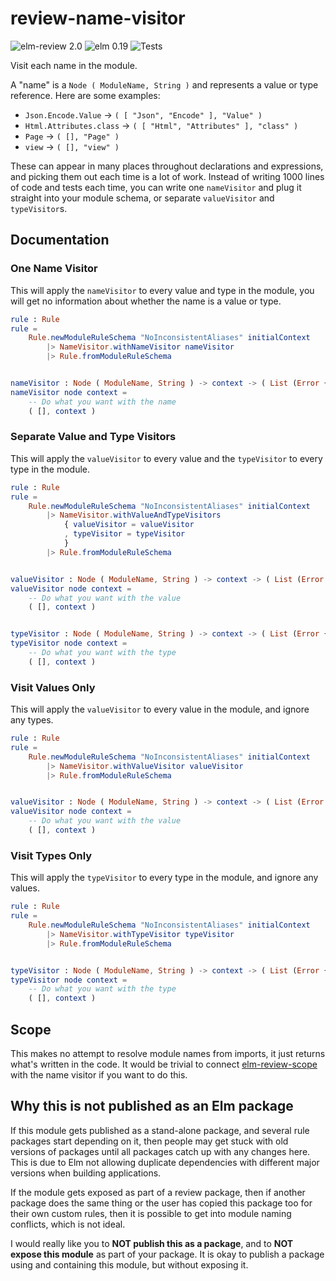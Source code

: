 # review-name-visitor

![elm-review 2.0](https://img.shields.io/badge/elm--review-2.0-%231293D8)
![elm 0.19](https://img.shields.io/badge/elm-0.19-%231293D8)
![Tests](https://github.com/sparksp/elm-review-name-visitor/workflows/Tests/badge.svg)

Visit each name in the module.

A "name" is a `Node ( ModuleName, String )` and represents a value or type reference. Here are some examples:

  - `Json.Encode.Value` -> `( [ "Json", "Encode" ], "Value" )`
  - `Html.Attributes.class` -> `( [ "Html", "Attributes" ], "class" )`
  - `Page` -> `( [], "Page" )`
  - `view` -> `( [], "view" )`

These can appear in many places throughout declarations and expressions, and picking them out each time is a lot of work.  Instead of writing 1000 lines of code and tests each time, you can write one `nameVisitor` and plug it straight into your module schema, or separate `valueVisitor` and `typeVisitor`s.

## Documentation

### One Name Visitor

This will apply the `nameVisitor` to every value and type in the module, you will get no information about whether the name is a value or type.

```elm
rule : Rule
rule =
    Rule.newModuleRuleSchema "NoInconsistentAliases" initialContext
        |> NameVisitor.withNameVisitor nameVisitor
        |> Rule.fromModuleRuleSchema


nameVisitor : Node ( ModuleName, String ) -> context -> ( List (Error {}), context )
nameVisitor node context =
    -- Do what you want with the name
    ( [], context )
```

### Separate Value and Type Visitors

This will apply the `valueVisitor` to every value and the `typeVisitor` to every type in the module.


```elm
rule : Rule
rule =
    Rule.newModuleRuleSchema "NoInconsistentAliases" initialContext
        |> NameVisitor.withValueAndTypeVisitors
            { valueVisitor = valueVisitor
            , typeVisitor = typeVisitor
            }
        |> Rule.fromModuleRuleSchema


valueVisitor : Node ( ModuleName, String ) -> context -> ( List (Error {}), context )
valueVisitor node context =
    -- Do what you want with the value
    ( [], context )


typeVisitor : Node ( ModuleName, String ) -> context -> ( List (Error {}), context )
typeVisitor node context =
    -- Do what you want with the type
    ( [], context )
```

### Visit Values Only

This will apply the `valueVisitor` to every value in the module, and ignore any types.


```elm
rule : Rule
rule =
    Rule.newModuleRuleSchema "NoInconsistentAliases" initialContext
        |> NameVisitor.withValueVisitor valueVisitor
        |> Rule.fromModuleRuleSchema


valueVisitor : Node ( ModuleName, String ) -> context -> ( List (Error {}), context )
valueVisitor node context =
    -- Do what you want with the value
    ( [], context )
```

### Visit Types Only

This will apply the `typeVisitor` to every type in the module, and ignore any values.


```elm
rule : Rule
rule =
    Rule.newModuleRuleSchema "NoInconsistentAliases" initialContext
        |> NameVisitor.withTypeVisitor typeVisitor
        |> Rule.fromModuleRuleSchema


typeVisitor : Node ( ModuleName, String ) -> context -> ( List (Error {}), context )
typeVisitor node context =
    -- Do what you want with the type
    ( [], context )
```

## Scope

This makes no attempt to resolve module names from imports, it just returns what's written in the code.  It would be trivial to connect [elm-review-scope] with the name visitor if you want to do this.

[elm-review-scope]: http://github.com/jfmengels/elm-review-scope/

## Why this is not published as an Elm package

If this module gets published as a stand-alone package, and several rule packages start depending on it, then people may get stuck with old versions of packages until all packages catch up with any changes here. This is due to Elm not allowing duplicate dependencies with different major versions when building applications.

If the module gets exposed as part of a review package, then if another package does the same thing or the user has copied this package too for their own custom rules, then it is possible to get into module naming conflicts, which is not ideal.

I would really like you to **NOT publish this as a package**, and to **NOT expose this module** as part of your package. It is okay to publish a package using and containing this module, but without exposing it.